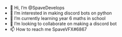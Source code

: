 - 👋 Hi, I’m @SpaveDevelops
- 👀 I’m interested in making discord bots on python
- 🌱 I’m currently learning year 6 maths in school
- 💞️ I’m looking to collaborate on making a discord bot
- 📫 How to reach me  SpaveVFX#6867

